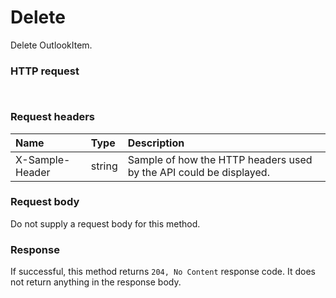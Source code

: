 # Delete

Delete OutlookItem.
### HTTP request
```http


```
### Request headers
| Name       | Type | Description|
|:---------------|:--------|:----------|
| X-Sample-Header  | string  | Sample of how the HTTP headers used by the API could be displayed.|

### Request body
Do not supply a request body for this method.


### Response
If successful, this method returns `204, No Content` response code. It does not return anything in the response body.


<!-- uuid: 274a4e5b-18c4-4932-9fdb-3d5bf15acc30
2015-10-09 17:20:41 UTC -->